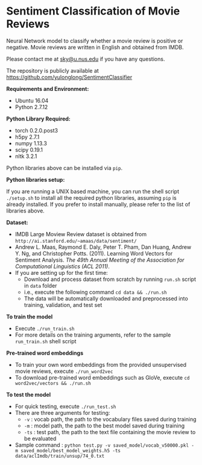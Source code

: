 Sentiment Classification of Movie Reviews
===================================
Neural Network model to classify whether a movie review is positive or negative. Movie reviews are written in English and obtained from IMDB.

Please contact me at sky@u.nus.edu if you have any questions.

The repository is publicly available at https://github.com/yulonglong/SentimentClassifier

**Requirements and Environment:**  
- Ubuntu 16.04  
- Python 2.7.12  

**Python Library Required:**  
- torch 0.2.0.post3
- h5py 2.7.1  
- numpy 1.13.3  
- scipy 0.19.1  
- nltk 3.2.1

Python libraries above can be installed via `pip`.

**Python libraries setup:**

If you are running a UNIX based machine, you can run the shell script `./setup.sh` to install all the required python libraries, assuming `pip` is already installed. If you prefer to install manually, please refer to the list of libraries above.

**Dataset:**  
- IMDB Large Moview Review dataset is obtained from `http://ai.stanford.edu/~amaas/data/sentiment/`
- Andrew L. Maas, Raymond E. Daly, Peter T. Pham, Dan Huang, Andrew Y. Ng, and Christopher Potts. (2011). Learning Word Vectors for Sentiment Analysis. _The 49th Annual Meeting of the Association for Computational Linguistics (ACL 2011)_.  
- If you are setting up for the first time:  
	- Download and process dataset from scratch by running `run.sh` script in `data` folder  
	- i.e., execute the following command `cd data && ./run.sh`  
	- The data will be automatically downloaded and preprocessed into training, validation, and test set

**To train the model**
- Execute `./run_train.sh`  
- For more details on the training arguments, refer to the sample `run_train.sh` shell script  

**Pre-trained word embeddings**
- To train your own word embeddings from the provided unsupervised movie reviews, execute `./run_word2vec`  
- To download pre-trained word embeddings such as GloVe, execute `cd word2vec/vectors && ./run.sh`

**To test the model**
- For quick testing, execute `./run_test.sh`  
- There are three arguments for testing:
	- `-v`  : vocab path, the path to the vocabulary files saved during training
	- `-m`  : model path, the path to the best model saved during training
	- `-ts` : test path, the path to the text file containing the movie review to be evaluated
- Sample command : `python test.py -v saved_model/vocab_v50000.pkl -m saved_model/best_model_weights.h5 -ts data/aclImdb/train/unsup/74_0.txt`

